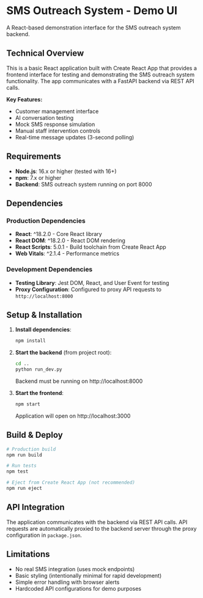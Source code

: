 # SMS Outreach System - Demo UI

A React-based demonstration interface for the SMS outreach system backend.

## Technical Overview

This is a basic React application built with Create React App that provides a frontend interface for testing and demonstrating the SMS outreach system functionality. The app communicates with a FastAPI backend via REST API calls.

**Key Features:**
- Customer management interface
- AI conversation testing
- Mock SMS response simulation
- Manual staff intervention controls
- Real-time message updates (3-second polling)

## Requirements

- **Node.js**: 16.x or higher (tested with 16+)
- **npm**: 7.x or higher
- **Backend**: SMS outreach system running on port 8000

## Dependencies

### Production Dependencies
- **React**: ^18.2.0 - Core React library
- **React DOM**: ^18.2.0 - React DOM rendering
- **React Scripts**: 5.0.1 - Build toolchain from Create React App
- **Web Vitals**: ^2.1.4 - Performance metrics

### Development Dependencies
- **Testing Library**: Jest DOM, React, and User Event for testing
- **Proxy Configuration**: Configured to proxy API requests to `http://localhost:8000`

## Setup & Installation

1. **Install dependencies**:
   ```bash
   npm install
   ```

2. **Start the backend** (from project root):
   ```bash
   cd ..
   python run_dev.py
   ```
   Backend must be running on http://localhost:8000

3. **Start the frontend**:
   ```bash
   npm start
   ```
   Application will open on http://localhost:3000

## Build & Deploy

```bash
# Production build
npm run build

# Run tests
npm test

# Eject from Create React App (not recommended)
npm run eject
```

## API Integration

The application communicates with the backend via REST API calls. API requests are automatically proxied to the backend server through the proxy configuration in `package.json`.

## Limitations

- No real SMS integration (uses mock endpoints)
- Basic styling (intentionally minimal for rapid development)
- Simple error handling with browser alerts
- Hardcoded API configurations for demo purposes
